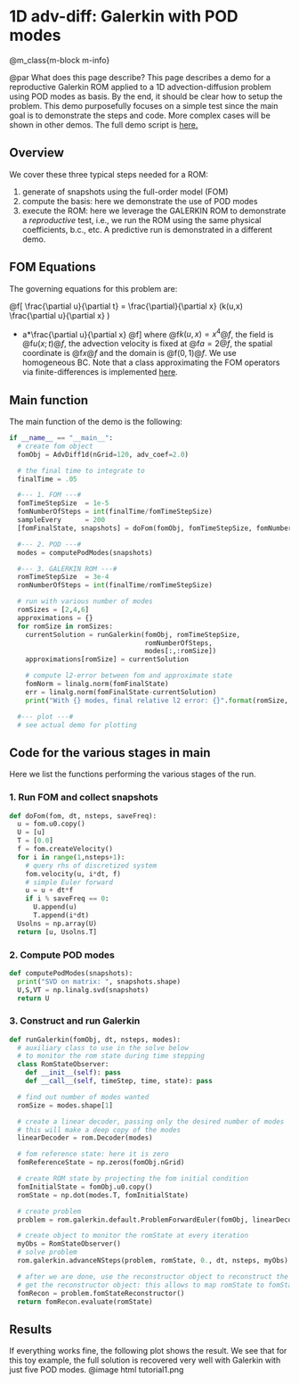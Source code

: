 
# 1D adv-diff: Galerkin with POD modes


@m_class{m-block m-info}

@par What does this page describe?
This page describes a demo for a reproductive Galerkin ROM applied to a
1D advection-diffusion problem using POD modes as basis.
By the end, it should be clear how to setup the problem.
This demo purposefully focuses on a simple test since the main goal is
to demonstrate the steps and code. More complex cases will be shown in other demos.
The full demo script is [here.](https://github.com/Pressio/pressio4py/blob/master/demos/unsteady_default_galerkin_advdiff1d_pod/main.py)

## Overview
We cover these three typical steps needed for a ROM:
1. generate of snapshots using the full-order model (FOM)
2. compute the basis: here we demonstrate the use of POD modes
3. execute the ROM: here we leverage the GALERKIN ROM to demonstrate
a *reproductive* test, i.e., we run the ROM using the same physical coefficients, b.c., etc.
A predictive run is demonstrated in a different demo.

## FOM Equations
The governing equations for this problem are:

@f[
\frac{\partial u}{\partial t}
= \frac{\partial}{\partial x} (k(u,x) \frac{\partial u}{\partial x} )
- a*\frac{\partial u}{\partial x}
@f]
where @f$k(u,x)=x^4@f$, the field is @f$u(x;t)@f$, the advection velocity
is fixed at @f$a=2@f$, the spatial coordinate is @f$x@f$ and the domain is @f$(0,1)@f$.
We use homogeneous BC. Note that a class approximating the FOM operators via finite-differences
is implemented [here](https://github.com/Pressio/pressio4py/blob/master/apps/adv_diff1d.py).


<!-- ## Imports -->
<!-- Before looking at the code snippets below, the `pressio4py`-specific imports needed are: -->
<!-- ```py -->
<!-- from adv_diff1d import *					# the fom class -->
<!-- from adv_diff_1d_fom import doFom			# the function to collect fom data -->
<!-- from pressio4py import rom as rom -->
<!-- from pressio4py import solvers as solvers -->
<!-- ``` -->

## Main function
The main function of the demo is the following:
```py
if __name__ == "__main__":
  # create fom object
  fomObj = AdvDiff1d(nGrid=120, adv_coef=2.0)

  # the final time to integrate to
  finalTime = .05

  #--- 1. FOM ---#
  fomTimeStepSize  = 1e-5
  fomNumberOfSteps = int(finalTime/fomTimeStepSize)
  sampleEvery      = 200
  [fomFinalState, snapshots] = doFom(fomObj, fomTimeStepSize, fomNumberOfSteps, sampleEvery)

  #--- 2. POD ---#
  modes = computePodModes(snapshots)

  #--- 3. GALERKIN ROM ---#
  romTimeStepSize  = 3e-4
  romNumberOfSteps = int(finalTime/romTimeStepSize)

  # run with various number of modes
  romSizes = [2,4,6]
  approximations = {}
  for romSize in romSizes:
    currentSolution = runGalerkin(fomObj, romTimeStepSize,
                                  romNumberOfSteps,
                                  modes[:,:romSize])
    approximations[romSize] = currentSolution

    # compute l2-error between fom and approximate state
    fomNorm = linalg.norm(fomFinalState)
    err = linalg.norm(fomFinalState-currentSolution)
    print("With {} modes, final relative l2 error: {}".format(romSize, err/fomNorm))

  #--- plot ---#
  # see actual demo for plotting
```

## Code for the various stages in main
Here we list the functions performing the various stages of the run.

### 1. Run FOM and collect snapshots
```py
def doFom(fom, dt, nsteps, saveFreq):
  u = fom.u0.copy()
  U = [u]
  T = [0.0]
  f = fom.createVelocity()
  for i in range(1,nsteps+1):
    # query rhs of discretized system
    fom.velocity(u, i*dt, f)
    # simple Euler forward
    u = u + dt*f
    if i % saveFreq == 0:
      U.append(u)
      T.append(i*dt)
  Usolns = np.array(U)
  return [u, Usolns.T]
```

### 2. Compute POD modes
```py
def computePodModes(snapshots):
  print("SVD on matrix: ", snapshots.shape)
  U,S,VT = np.linalg.svd(snapshots)
  return U
```

### 3. Construct and run Galerkin
```py
def runGalerkin(fomObj, dt, nsteps, modes):
  # auxiliary class to use in the solve below
  # to monitor the rom state during time stepping
  class RomStateObserver:
    def __init__(self): pass
    def __call__(self, timeStep, time, state): pass

  # find out number of modes wanted
  romSize = modes.shape[1]

  # create a linear decoder, passing only the desired number of modes
  # this will make a deep copy of the modes
  linearDecoder = rom.Decoder(modes)

  # fom reference state: here it is zero
  fomReferenceState = np.zeros(fomObj.nGrid)

  # create ROM state by projecting the fom initial condition
  fomInitialState = fomObj.u0.copy()
  romState = np.dot(modes.T, fomInitialState)

  # create problem
  problem = rom.galerkin.default.ProblemForwardEuler(fomObj, linearDecoder, romState, fomReferenceState)

  # create object to monitor the romState at every iteration
  myObs = RomStateObserver()
  # solve problem
  rom.galerkin.advanceNSteps(problem, romState, 0., dt, nsteps, myObs)

  # after we are done, use the reconstructor object to reconstruct the fom state
  # get the reconstructor object: this allows to map romState to fomState
  fomRecon = problem.fomStateReconstructor()
  return fomRecon.evaluate(romState)
```

## Results
If everything works fine, the following plot shows the result.
We see that for this toy example, the full solution is recovered very well with Galerkin
with just five POD modes.
@image html tutorial1.png
